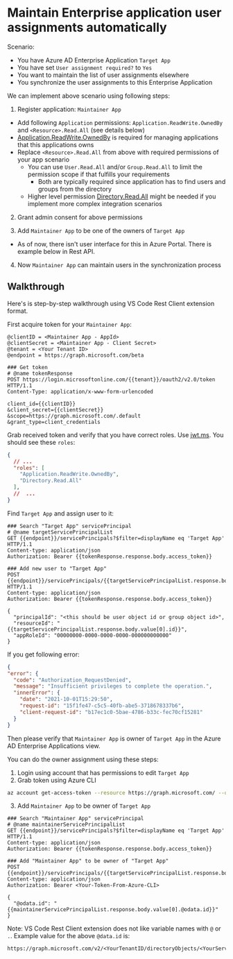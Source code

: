 # Maintain Enterprise application user assignments automatically

Scenario:
- You have Azure AD Enterprise Application `Target App`
- You have  set `User assignment required?` to `Yes`
- You want to maintain the list of user assignments elsewhere
- You synchronize the user assignments to this Enterprise Application

We can implement above scenario using following steps:

1. Register application: `Maintainer App`
- Add following `Application` permissions: `Application.ReadWrite.OwnedBy` and `<Resource>.Read.All` (see details below)
- [Application.ReadWrite.OwnedBy](aad_automations.md#applicationreadwriteownedby-permission) is
required for managing applications that this applications owns
- Replace `<Resource>.Read.All` from above with required permissions of your app scenario
  - You can use `User.Read.All` and/or `Group.Read.All` to limit the permission scope
if that fulfills your requirements
    - Both are typically required since application has to find users and groups from the directory
  - Higher level permission [Directory.Read.All](https://docs.microsoft.com/en-us/graph/permissions-reference#application-permissions-21) might be needed if you implement more complex
  integration scenarios

2. Grant admin consent for above permissions

3. Add `Maintainer App` to be one of the owners of `Target App`
- As of now, there isn't user interface for this in Azure Portal. There is example below in Rest API.

4. Now `Maintainer App` can maintain users in the synchronization process

## Walkthrough

Here's is step-by-step walkthrough using VS Code Rest Client extension format.

First acquire token for your `Maintainer App`:

```
@clientID = <Maintainer App - AppId>
@clientSecret = <Maintainer App - Client Secret>
@tenant = <Your Tenant ID>
@endpoint = https://graph.microsoft.com/beta

### Get token
# @name tokenResponse
POST https://login.microsoftonline.com/{{tenant}}/oauth2/v2.0/token HTTP/1.1
Content-Type: application/x-www-form-urlencoded

client_id={{clientID}}
&client_secret={{clientSecret}}
&scope=https://graph.microsoft.com/.default
&grant_type=client_credentials
```

Grab received token and verify that you have correct roles. Use [jwt.ms](https://jwt.ms/).
You should see these `roles`:

```json
{
  // ...
  "roles": [
    "Application.ReadWrite.OwnedBy",
    "Directory.Read.All"
  ],
  //  ...
}
```

Find `Target App` and assign user to it:

```
### Search "Target App" servicePrincipal
# @name targetServicePrincipalList
GET {{endpoint}}/servicePrincipals?$filter=displayName eq 'Target App' HTTP/1.1
Content-type: application/json
Authorization: Bearer {{tokenResponse.response.body.access_token}}

### Add new user to "Target App"
POST {{endpoint}}/servicePrincipals/{{targetServicePrincipalList.response.body.value[0].id}}/appRoleAssignedTo HTTP/1.1
Content-type: application/json
Authorization: Bearer {{tokenResponse.response.body.access_token}}

{
  "principalId": "<this should be user object id or group object id>",
  "resourceId": "{{targetServicePrincipalList.response.body.value[0].id}}",
  "appRoleId": "00000000-0000-0000-0000-000000000000"
}
```

If you get following error:

```json
{
"error": {
  "code": "Authorization_RequestDenied",
  "message": "Insufficient privileges to complete the operation.",
  "innerError": {
    "date": "2021-10-01T15:29:50",
    "request-id": "15f1fe47-c5c5-40fb-abe5-3718678337b6",
    "client-request-id": "b17ec1c0-5bae-4786-b33c-fec70cf15281"
  }
}
```

Then please verify that `Maintainer App` is owner of `Target App` in the Azure AD
Enterprise Applications view.

You can do the owner assignment using these steps:

1. Login using account that has permissions to edit `Target App`
2. Grab token using Azure CLI

```bash
az account get-access-token --resource https://graph.microsoft.com/ --query accessToken -o tsv
```

3. Add `Maintainer App` to be owner of `Target App`

```
### Search "Maintainer App" servicePrincipal
# @name maintainerServicePrincipalList
GET {{endpoint}}/servicePrincipals?$filter=displayName eq 'Target App' HTTP/1.1
Content-type: application/json
Authorization: Bearer {{tokenResponse.response.body.access_token}}

### Add "Maintainer App" to be owner of "Target App"
POST {{endpoint}}/servicePrincipals/{{targetServicePrincipalList.response.body.value[0].id}}/owners/$ref
Content-type: application/json
Authorization: Bearer <Your-Token-From-Azure-CLI>

{
  "@odata.id": "{{maintainerServicePrincipalList.response.body.value[0].@odata.id}}"
}
```

Note: VS Code Rest Client extension does not like variable names with `@` or `.`. 
Example value for the above `@data.id` is:

```
https://graph.microsoft.com/v2/<YourTenantID/directoryObjects/<YourServicePrincilaObjectId>/Microsoft.DirectoryServices.ServicePrincipal
```
